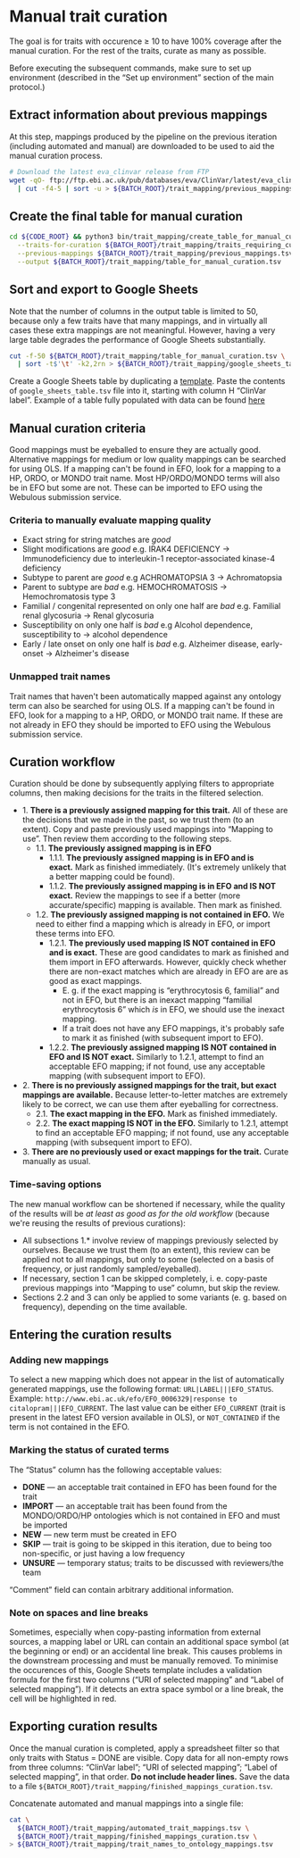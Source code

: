 # Manual trait curation

The goal is for traits with occurence ≥ 10 to have 100% coverage after the manual curation. For the rest of the traits, curate as many as possible.

Before executing the subsequent commands, make sure to set up environment (described in the “Set up environment” section of the main protocol.)

## Extract information about previous mappings
At this step, mappings produced by the pipeline on the previous iteration (including automated and manual) are downloaded to be used to aid the manual curation process.

```bash
# Download the latest eva_clinvar release from FTP
wget -qO- ftp://ftp.ebi.ac.uk/pub/databases/eva/ClinVar/latest/eva_clinvar.txt \
  | cut -f4-5 | sort -u > ${BATCH_ROOT}/trait_mapping/previous_mappings.tsv
```

## Create the final table for manual curation
```bash
cd ${CODE_ROOT} && python3 bin/trait_mapping/create_table_for_manual_curation.py \
  --traits-for-curation ${BATCH_ROOT}/trait_mapping/traits_requiring_curation.tsv \
  --previous-mappings ${BATCH_ROOT}/trait_mapping/previous_mappings.tsv \
  --output ${BATCH_ROOT}/trait_mapping/table_for_manual_curation.tsv
```

## Sort and export to Google Sheets
Note that the number of columns in the output table is limited to 50, because only a few traits have that many mappings, and in virtually all cases these extra mappings are not meaningful. However, having a very large table degrades the performance of Google Sheets substantially.

```bash
cut -f-50 ${BATCH_ROOT}/trait_mapping/table_for_manual_curation.tsv \
  | sort -t$'\t' -k2,2rn > ${BATCH_ROOT}/trait_mapping/google_sheets_table.tsv
```

Create a Google Sheets table by duplicating a [template](https://docs.google.com/spreadsheets/d/1PyDzRs3bO1klvvSv9XuHmx-x7nqZ0UAGeS6aV2SQ2Yg/edit?usp=sharing). Paste the contents of `google_sheets_table.tsv` file into it, starting with column H “ClinVar label”. Example of a table fully populated with data can be found [here](https://docs.google.com/spreadsheets/d/1HQ08UQTpS-0sE9MyzdUPO7EihMxDb2e8N14s1BknjVo/edit?usp=sharing)

## Manual curation criteria
Good mappings must be eyeballed to ensure they are actually good. Alternative mappings for medium or low quality mappings can be searched for using OLS. If a mapping can't be found in EFO, look for a mapping to a HP, ORDO, or MONDO trait name. Most HP/ORDO/MONDO terms will also be in EFO but some are not. These can be imported to EFO using the Webulous submission service.

### Criteria to manually evaluate mapping quality
* Exact string for string matches are _good_
* Slight modifications are _good_ e.g. IRAK4 DEFICIENCY → Immunodeficiency due to interleukin-1 receptor-associated kinase-4 deficiency
* Subtype to parent are _good_ e.g ACHROMATOPSIA 3 → Achromatopsia
* Parent to subtype are _bad_ e.g. HEMOCHROMATOSIS → Hemochromatosis type 3
* Familial / congenital represented on only one half are _bad_ e.g. Familial renal glycosuria → Renal glycosuria
* Susceptibility on only one half is _bad_ e.g Alcohol dependence, susceptibility to → alcohol dependence
* Early / late onset on only one half is _bad_ e.g. Alzheimer disease, early-onset → Alzheimer's disease

### Unmapped trait names
Trait names that haven't been automatically mapped against any ontology term can also be searched for using OLS. If a mapping can't be found in EFO, look for a mapping to a HP, ORDO, or MONDO trait name. If these are not already in EFO they should be imported to EFO using the Webulous submission service.

## Curation workflow
Curation should be done by subsequently applying filters to appropriate columns, then making decisions for the traits in the filtered selection.

* 1\. **There is a previously assigned mapping for this trait.** All of these are the decisions that we made in the past, so we trust them (to an extent). Copy and paste previously used mappings into “Mapping to use”. Then review them according to the following steps.
  * 1.1. **The previously assigned mapping is in EFO**
    * 1.1.1. **The previously assigned mapping is in EFO and is exact.** Mark as finished immediately. (It's extremely unlikely that a better mapping could be found).
    * 1.1.2. **The previously assigned mapping is in EFO and IS NOT exact.** Review the mappings to see if a better (more accurate/specific) mapping is available. Then mark as finished.
  * 1.2. **The previously assigned mapping is not contained in EFO.** We need to either find a mapping which is already in EFO, or import these terms into EFO.
    * 1.2.1. **The previously used mapping IS NOT contained in EFO and is exact.** These are good candidates to mark as finished and them import in EFO afterwards. However, quickly check whether there are non-exact matches which are already in EFO are are as good as exact mappings.
      * E. g. if the exact mapping is “erythrocytosis 6, familial” and not in EFO, but there is an inexact mapping “familial erythrocytosis 6” which *is* in EFO, we should use the inexact mapping.
      * If a trait does not have any EFO mappings, it's probably safe to mark it as finished (with subsequent import to EFO).
    * 1.2.2. **The previously assigned mapping IS NOT contained in EFO and IS NOT exact.** Similarly to 1.2.1, attempt to find an acceptable EFO mapping; if not found, use any acceptable mapping (with subsequent import to EFO).
* 2\. **There is no previously assigned mappings for the trait, but exact mappings are available.** Because letter-to-letter matches are extremely likely to be correct, we can use them after eyeballing for correctness.
  * 2.1. **The exact mapping in the EFO.** Mark as finished immediately.
  * 2.2. **The exact mapping IS NOT in the EFO.** Similarly to 1.2.1, attempt to find an acceptable EFO mapping; if not found, use any acceptable mapping (with subsequent import to EFO).
* 3\. **There are no previously used or exact mappings for the trait.** Curate manually as usual.

### Time-saving options
The new manual workflow can be shortened if necessary, while the quality of the results will be _at least as good as for the old workflow_ (because we're reusing the results of previous curations):
* All subsections 1.\* involve review of mappings previously selected by ourselves. Because we trust them (to an extent), this review can be applied not to all mappings, but only to some (selected on a basis of frequency, or just randomly sampled/eyeballed).
* If necessary, section 1 can be skipped completely, i. e. copy-paste previous mappings into “Mapping to use” column, but skip the review.
* Sections 2.2 and 3 can only be applied to some variants (e. g. based on frequency), depending on the time available.

## Entering the curation results

### Adding new mappings
To select a new mapping which does not appear in the list of automatically generated mappings, use the following format: `URL|LABEL|||EFO_STATUS`. Example: `http://www.ebi.ac.uk/efo/EFO_0006329|response to citalopram|||EFO_CURRENT`. The last value can be either `EFO_CURRENT` (trait is present in the latest EFO version available in OLS), or `NOT_CONTAINED` if the term is not contained in the EFO.

### Marking the status of curated terms
The “Status” column has the following acceptable values:
* **DONE** — an acceptable trait contained in EFO has been found for the trait
* **IMPORT** — an acceptable trait has been found from the MONDO/ORDO/HP ontologies which is not contained in EFO and must be imported
* **NEW** — new term must be created in EFO
* **SKIP** — trait is going to be skipped in this iteration, due to being too non-specific, or just having a low frequency
* **UNSURE** — temporary status; traits to be discussed with reviewers/the team

“Comment” field can contain arbitrary additional information.

### Note on spaces and line breaks
Sometimes, especially when copy-pasting information from external sources, a mapping label or URL can contain an additional space symbol (at the beginning or end) or an accidental line break. This causes problems in the downstream processing and must be manually removed. To minimise the occurences of this, Google Sheets template includes a validation formula for the first two columns (“URI of selected mapping” and “Label of selected mapping”). If it detects an extra space symbol or a line break, the cell will be highlighted in red.

## Exporting curation results
Once the manual curation is completed, apply a spreadsheet filter so that only traits with Status = DONE are visible. Copy data for all non-empty rows from three columns: “ClinVar label”; “URI of selected mapping”; “Label of selected mapping”, in that order. **Do not include header lines.** Save the data to a file `${BATCH_ROOT}/trait_mapping/finished_mappings_curation.tsv`.

Concatenate automated and manual mappings into a single file:
```bash
cat \
  ${BATCH_ROOT}/trait_mapping/automated_trait_mappings.tsv \
  ${BATCH_ROOT}/trait_mapping/finished_mappings_curation.tsv \
> ${BATCH_ROOT}/trait_mapping/trait_names_to_ontology_mappings.tsv
```
